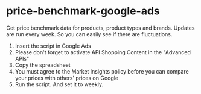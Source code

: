 # price-benchmark-google-ads

Get price benchmark data for products, product types and brands. Updates are run every week. So you can easily see if there are fluctuations.

<ol>
  <li>Insert the script in Google Ads</li>
  <li>Please don't forget to activate API Shopping Content in the "Advanced APIs"</li>
  <li>Copy the spreadsheet</li>
  <li>You must agree to the Market Insights policy before you can compare your prices with others' prices on Google</li>
  <li>Run the script. And set it to weekly.</li>
</ol>
